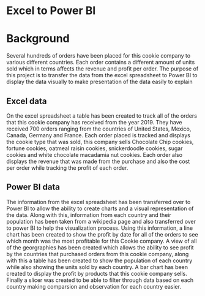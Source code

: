 # Excel to Power BI
# Background
Several hundreds of orders have been placed for this cookie company to various different countries. Each order contains a different amount of units sold which in terms affects the revenue and profit per order. The purpose of this project is to transfer the data from the excel spreadsheet to Power BI to display the data visually to make presentation of the data easily to explain
## Excel data
On the excel spreadsheet a table has been created to track all of the orders that this cookie company has received from the year 2019. They have received 700 orders ranging from the countries of United States, Mexico, Canada, Germany and France. Each order placed is tracked and displays the cookie type that was sold, this company sells Chocolate Chip cookies, fortune cookies, oatmeal raisin cookies, snickerdoodle cookies, sugar cookies and white chocolate macadamia nut cookies. Each order also displays the revenue that was made from the purchase and also the cost per order while tracking the profit of each order.
## Power BI data
The information from the excel spreadsheet has been transferred over to Power BI to allow the ability to create charts and a visual representation of the data. Along with this, information from each country and their population has been taken from a wikipedia page and also transferred over to power BI to help the visualization process. Using this information, a line chart has been created to show the profit by date for all of the orders to see which month was the most profitable for this Cookie company. A view of all of the georgraphies has been created which allows the ability to see profit by the countries that purchased orders from this cookie company, along with this a table has been created to show the population of each country while also showing the units sold by each country. A bar chart has been created to display the profit by products that this cookie company sells. Finally a slicer was created to be able to filter through data based on each country making comparsion and observation for each country easier.
